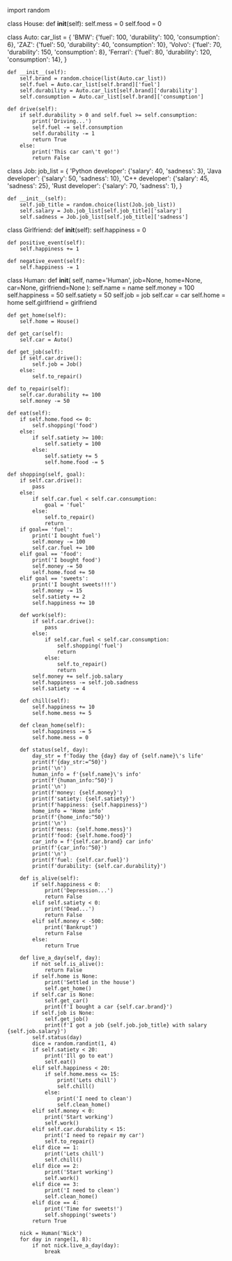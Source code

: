 import random


class House:
    def __init__(self):
        self.mess = 0
        self.food = 0


class Auto:
    car_list = {
        'BMW': {'fuel': 100, 'durability': 100, 'consumption': 6},
        'ZAZ': {'fuel': 50, 'durability': 40, 'consumption': 10},
        'Volvo': {'fuel': 70, 'durability': 150, 'consumption': 8},
        'Ferrari': {'fuel': 80, 'durability': 120, 'consumption': 14},
    }

    def __init__(self):
        self.brand = random.choice(list(Auto.car_list))
        self.fuel = Auto.car_list[self.brand]['fuel']
        self.durability = Auto.car_list[self.brand]['durability']
        self.consumption = Auto.car_list[self.brand]['consumption']

    def drive(self):
        if self.durability > 0 and self.fuel >= self.consumption:
            print('Driving...')
            self.fuel -= self.consumption
            self.durability -= 1
            return True
        else:
            print('This car can\'t go!')
            return False


class Job:
    job_list = {
        'Python developer': {'salary': 40, 'sadness': 3},
        'Java developer': {'salary': 50, 'sadness': 10},
        'C++ developer': {'salary': 45, 'sadness': 25},
        'Rust developer': {'salary': 70, 'sadness': 1},
    }

    def __init__(self):
        self.job_title = random.choice(list(Job.job_list))
        self.salary = Job.job_list[self.job_title]['salary']
        self.sadness = Job.job_list[self.job_title]['sadness']


class Girlfriend:
    def __init__(self):
        self.happiness = 0

    def positive_event(self):
        self.happiness += 1

    def negative_event(self):
        self.happiness -= 1


class Human:
    def __init__(
            self,
            name='Human',
            job=None,
            home=None,
            car=None,
            girlfriend=None
    ):
        self.name = name
        self.money = 100
        self.happiness = 50
        self.satiety = 50
        self.job = job
        self.car = car
        self.home = home
        self.girlfriend = girlfriend

    def get_home(self):
        self.home = House()

    def get_car(self):
        self.car = Auto()

    def get_job(self):
        if self.car.drive():
            self.job = Job()
        else:
            self.to_repair()

    def to_repair(self):
        self.car.durability += 100
        self.money -= 50

    def eat(self):
        if self.home.food <= 0:
            self.shopping('food')
        else:
            if self.satiety >= 100:
                self.satiety = 100
            else:
                self.satiety += 5
                self.home.food -= 5

    def shopping(self, goal):
        if self.car.drive():
            pass
        else:
            if self.car.fuel < self.car.consumption:
                goal = 'fuel'
            else:
                self.to_repair()
                return
        if goal== 'fuel':
            print('I bought fuel')
            self.money -= 100
            self.car.fuel += 100
        elif goal == 'food':
            print('I bought food')
            self.money -= 50
            self.home.food += 50
        elif goal == 'sweets':
            print('I bought sweets!!!')
            self.money -= 15
            self.satiety += 2
            self.happiness += 10

        def work(self):
            if self.car.drive():
                pass
            else:
                if self.car.fuel < self.car.consumption:
                    self.shopping('fuel')
                    return
                else:
                    self.to_repair()
                    return
            self.money += self.job.salary
            self.happiness -= self.job.sadness
            self.satiety -= 4

        def chill(self):
            self.happiness += 10
            self.home.mess += 5

        def clean_home(self):
            self.happiness -= 5
            self.home.mess = 0

        def status(self, day):
            day_str = f'Today the {day} day of {self.name}\'s life'
            print(f'{day_str:=^50}')
            print('\n')
            human_info = f'{self.name}\'s info'
            print(f'{human_info:^50}')
            print('\n')
            print(f'money: {self.money}')
            print(f'satiety: {self.satiety}')
            print(f'happiness: {self.happiness}')
            home_info = 'Home info'
            print(f'{home_info:^50}')
            print('\n')
            print(f'mess: {self.home.mess}')
            print(f'food: {self.home.food}')
            car_info = f'{self.car.brand} car info'
            print(f'{car_info:^50}')
            print('\n')
            print(f'fuel: {self.car.fuel}')
            print(f'durability: {self.car.durability}')

        def is_alive(self):
            if self.happiness < 0:
                print('Depression...')
                return False
            elif self.satiety < 0:
                print('Dead...')
                return False
            elif self.money < -500:
                print('Bankrupt')
                return False
            else:
                return True

        def live_a_day(self, day):
            if not self.is_alive():
                return False
            if self.home is None:
                print('Settled in the house')
                self.get_home()
            if self.car is None:
                self.get_car()
                print(f'I bought a car {self.car.brand}')
            if self.job is None:
                self.get_job()
                print(f'I got a job {self.job.job_title} with salary {self.job.salary}')
            self.status(day)
            dice = random.randint(1, 4)
            if self.satiety < 20:
                print('Ill go to eat')
                self.eat()
            elif self.happiness < 20:
                if self.home.mess <= 15:
                    print('Lets chill')
                    self.chill()
                else:
                    print('I need to clean')
                    self.clean_home()
            elif self.money < 0:
                print('Start working')
                self.work()
            elif self.car.durability < 15:
                print('I need to repair my car')
                self.to_repair()
            elif dice == 1:
                print('Lets chill')
                self.chill()
            elif dice == 2:
                print('Start working')
                self.work()
            elif dice == 3:
                print('I need to clean')
                self.clean_home()
            elif dice == 4:
                print('Time for sweets!')
                self.shopping('sweets')
            return True

        nick = Human('Nick')
        for day in range(1, 8):
            if not nick.live_a_day(day):
                break

